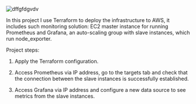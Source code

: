 ![dffgfdgvdv](https://github.com/mcherkashyn/pet-projects/assets/107031880/72ad3067-e3ae-40c5-8afb-f1503861b041)

In this project I use Terraform to deploy the infrastructure to AWS, it includes such monitoring solution: EC2 master instance for running Prometheus and Grafana, 
an auto-scaling group with slave instances, which run node_exporter.

Project steps:

1. Apply the Terraform configuration.

2. Access Prometheus via IP address, go to the targets tab and check that the connection between the slave instances is successfully established. 

3. Access Grafana via IP address and configure a new data source to see metrics from the slave instances.
